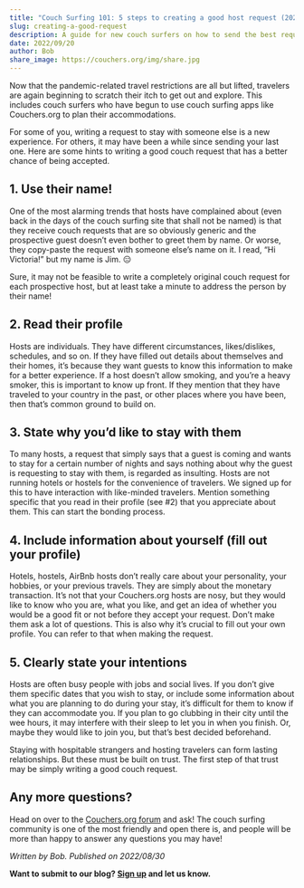 ```yaml
---
title: "Couch Surfing 101: 5 steps to creating a good host request (2022)"
slug: creating-a-good-request
description: A guide for new couch surfers on how to send the best request to get hosted!
date: 2022/09/20
author: Bob
share_image: https://couchers.org/img/share.jpg
---
```


Now that the pandemic-related travel restrictions are all but lifted, travelers are again beginning to scratch their itch to get out and explore. This includes couch surfers who have begun to use couch surfing apps like Couchers.org to plan their accommodations.

For some of you, writing a request to stay with someone else is a new experience. For others, it may have been a while since sending your last one. Here are some hints to writing a good couch request that has a better chance of being accepted. 


## 1. Use their name!

One of the most alarming trends that hosts have complained about (even back in the days of the couch surfing site that shall not be named) is that they receive couch requests that are so obviously generic and the prospective guest doesn’t even bother to greet them by name. Or worse, they copy-paste the request with someone else’s name on it. I read, “Hi Victoria!” but my name is Jim. 😑

Sure, it may not be feasible to write a completely original couch request for each prospective host, but at least take a minute to address the person by their name!


## 2. Read their profile

Hosts are individuals. They have different circumstances, likes/dislikes, schedules, and so on. If they have filled out details about themselves and their homes, it’s because they want guests to know this information to make for a better experience. If a host doesn’t allow smoking, and you’re a heavy smoker, this is important to know up front. If they mention that they have traveled to your country in the past, or other places where you have been, then that’s common ground to build on.


## 3. State why you’d like to stay with them

To many hosts, a request that simply says that a guest is coming and wants to stay for a certain number of nights and says nothing about why the guest is requesting to stay with them, is regarded as insulting. Hosts are not running hotels or hostels for the convenience of travelers. We signed up for this to have interaction with like-minded travelers. Mention something specific that you read in their profile (see #2) that you appreciate about them. This can start the bonding process. 


## 4. Include information about yourself (fill out your profile)

Hotels, hostels, AirBnb hosts don’t really care about your personality, your hobbies, or your previous travels. They are simply about the monetary transaction. It’s not that your Couchers.org hosts are nosy, but they would like to know who you are, what you like, and get an idea of whether you would be a good fit or not before they accept your request. Don’t make them ask a lot of questions. This is also why it’s crucial to fill out your own profile. You can refer to that when making the request.  


## 5. Clearly state your intentions

Hosts are often busy people with jobs and social lives. If you don’t give them specific dates that you wish to stay, or include some information about what you are planning to do during your stay, it’s difficult for them to know if they can accommodate you. If you plan to go clubbing in their city until the wee hours, it may interfere with their sleep to let you in when you finish. Or, maybe they would like to join you, but that’s best decided beforehand.

Staying with hospitable strangers and hosting travelers can form lasting relationships. But these must be built on trust. The first step of that trust may be simply writing a good couch request. 

## Any more questions?

Head on over to the [Couchers.org forum](https://community.couchers.org) and ask! The couch surfing community is one of the most friendly and open there is, and people will be more than happy to answer any questions you may have!


_Written by Bob. Published on 2022/08/30_

**Want to submit to our blog? [Sign up](/contribute) and let us know.**
